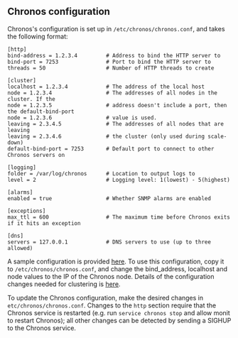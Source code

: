 ## Chronos configuration

Chronos's configuration is set up in `/etc/chronos/chronos.conf`, and takes the following format:

    [http]
    bind-address = 1.2.3.4         # Address to bind the HTTP server to
    bind-port = 7253               # Port to bind the HTTP server to
    threads = 50                   # Number of HTTP threads to create
    
    [cluster]
    localhost = 1.2.3.4            # The address of the local host
    node = 1.2.3.4                 # The addresses of all nodes in the cluster. If the 
    node = 1.2.3.5                 # address doesn't include a port, then the default-bind-port
    node = 1.2.3.6                 # value is used. 
    leaving = 2.3.4.5              # The addresses of all nodes that are leaving
    leaving = 2.3.4.6              # the cluster (only used during scale-down)
    default-bind-port = 7253       # Default port to connect to other Chronos servers on

    [logging]
    folder = /var/log/chronos      # Location to output logs to
    level = 2                      # Logging level: 1(lowest) - 5(highest)

    [alarms]
    enabled = true                 # Whether SNMP alarms are enabled

    [exceptions]
    max_ttl = 600                  # The maximum time before Chronos exits if it hits an exception

    [dns]  
    servers = 127.0.0.1            # DNS servers to use (up to three allowed)

A sample configuration is provided [here](https://github.com/Metaswitch/chronos/blob/dev/etc/chronos/chronos.conf.sample). To use this configuration, copy it to `/etc/chronos/chronos.conf`, and change the bind_address, localhost and node values to the IP of the Chronos node. Details of the configuration changes needed for clustering is [here](https://github.com/Metaswitch/chronos/blob/dev/doc/clustering.md).

To update the Chronos configuration, make the desired changes in `etc/chronos/chronos.conf`. Changes to the `http` section require that the Chronos service is restarted (e.g. run `service chronos stop` and allow monit to restart Chronos); all other changes can be detected by sending a SIGHUP to the Chronos service.
